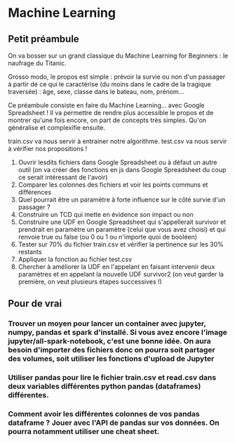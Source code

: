 # Machine Learning

## Petit préambule

On va bosser sur un grand classique du Machine Learning for Beginners : le naufrage du Titanic.

Grosso modo, le propos est simple : prévoir la survie ou non d'un passager à partir de ce qui le caractérise (du moins dans le cadre de la tragique traversée) : âge, sexe, classe dans le bateau, nom, prénom...

Ce préambule consiste en faire du Machine Learning... avec Google Spreadsheet ! Il va permettre de rendre plus accessible le propos et de montrer qu'une fois encore, on part de concepts très simples. Qu'on généralise et complexifie ensuite.

train.csv va nous servir à entrainer notre algorithme.
test.csv va nous servir à vérifier nos propositions !

1. Ouvrir lesdits fichiers dans Google Spreadsheet ou à défaut un autre outil (on va créer des fonctions en js dans Google Spreadsheet du coup ce serait intéressant de l'avoir)
2. Comparer les colonnes des fichiers et voir les points communs et différences
3. Quel pourrait être un paramètre à forte influence sur le côté survie d'un passager ?
4. Construire un TCD qui mette en évidence son impact ou non
5. Construire une UDF en Google Spreadsheet qui s'appellerait survivor et prendrait en paramètre un paramètre (celui que vous avez choisi) et qui renvoie true ou false (ou 0 ou 1 ou n'importe quoi de booléen)
6. Tester sur 70% du fichier train.csv et vérifier la pertinence sur les 30% restants
7. Appliquer la fonction au fichier test.csv
8. Chercher à améliorer la UDF en l'appelant en faisant intervenir deux paramètres et en appelant la nouvelle UDF survivor2 (on veut garder la première, on veut plusieurs étapes successives !)

## Pour de vrai

### Trouver un moyen pour lancer un container avec jupyter, numpy, pandas et spark d'installé. Si vous avez encore l'image jupyter/all-spark-notebook, c'est une bonne idée. On aura besoin d'importer des fichiers donc on pourra soit partager des volumes, soit utiliser les fonctions d'upload de Jupyter

### Utiliser pandas pour lire le fichier train.csv et read.csv dans deux variables différentes python pandas (dataframes) différentes.

### Comment avoir les différentes colonnes de vos pandas dataframe ? Jouer avec l'API de pandas sur vos données. On pourra notamment utiliser une cheat sheet.